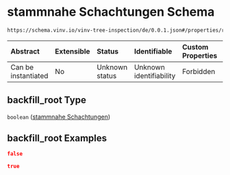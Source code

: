 # stammnahe Schachtungen Schema

```txt
https://schema.vinv.io/vinv-tree-inspection/de/0.0.1.json#/properties/root/properties/backfill_root
```



| Abstract            | Extensible | Status         | Identifiable            | Custom Properties | Additional Properties | Access Restrictions | Defined In                                                                                                                 |
| :------------------ | :--------- | :------------- | :---------------------- | :---------------- | :-------------------- | :------------------ | :------------------------------------------------------------------------------------------------------------------------- |
| Can be instantiated | No         | Unknown status | Unknown identifiability | Forbidden         | Allowed               | none                | [dereferenced.doc.json\*](../../../../../../vinv-schemas/vinv-tree/out/0.0.1/dereferenced.doc.json "open original schema") |

## backfill\_root Type

`boolean` ([stammnahe Schachtungen](dereferenced-properties-wurzel-properties-stammnahe-schachtungen-1.md))

## backfill\_root Examples

```json
false
```

```json
true
```

